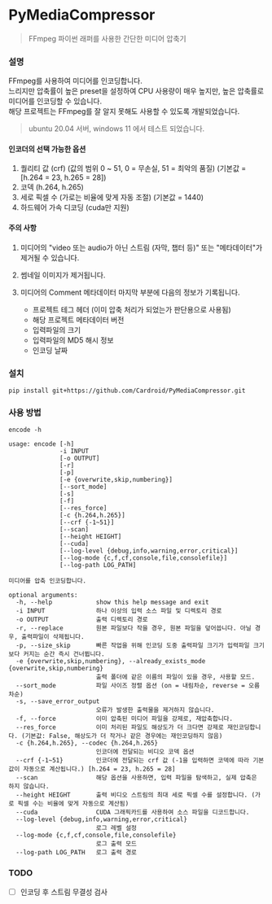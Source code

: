 # PyMediaCompressor

> FFmpeg 파이썬 래퍼를 사용한 간단한 미디어 압축기

### 설명

FFmpeg를 사용하여 미디어를 인코딩합니다.  
느리지만 압축률이 높은 preset을 설정하여 CPU 사용량이 매우 높지만, 높은 압축률로 미디어를 인코딩할 수 있습니다.  
해당 프로젝트는 FFmpeg를 잘 알지 못해도 사용할 수 있도록 개발되었습니다.

> ubuntu 20.04 서버, windows 11 에서 테스트 되었습니다.

#### 인코더의 선택 가능한 옵션

1. 퀄리티 값 (crf) (값의 범위 0 ~ 51, 0 = 무손실, 51 = 최악의 품질) (기본값 = [h.264 = 23, h.265 = 28])
2. 코덱 (h.264, h.265)
3. 세로 픽셀 수 (가로는 비율에 맞게 자동 조절) (기본값 = 1440)
4. 하드웨어 가속 디코딩 (cuda만 지원)

#### 주의 사항

1. 미디어의 "video 또는 audio가 아닌 스트림 (자막, 챕터 등)" 또는 "메타데이터"가 제거될 수 있습니다.

2. 썸네일 이미지가 제거됩니다.

3. 미디어의 Comment 메타데이터 마지막 부분에 다음의 정보가 기록됩니다.
   - 프로젝트 테그 헤더 (이미 압축 처리가 되었는가 판단용으로 사용됨)
   - 해당 프로젝트 메타데이터 버전
   - 입력파일의 크기
   - 입력파일의 MD5 해시 정보
   - 인코딩 날짜

### 설치

```
pip install git+https://github.com/Cardroid/PyMediaCompressor.git
```

### 사용 방법

```
encode -h
```

```
usage: encode [-h]
              -i INPUT
              [-o OUTPUT]
              [-r]
              [-p]
              [-e {overwrite,skip,numbering}]
              [--sort_mode]
              [-s]
              [-f]
              [--res_force]
              [-c {h.264,h.265}]
              [--crf {-1~51}]
              [--scan]
              [--height HEIGHT]
              [--cuda]
              [--log-level {debug,info,warning,error,critical}]
              [--log-mode {c,f,cf,console,file,consolefile}]
              [--log-path LOG_PATH]

미디어를 압축 인코딩합니다.

optional arguments:
  -h, --help            show this help message and exit
  -i INPUT              하나 이상의 입력 소스 파일 및 디렉토리 경로
  -o OUTPUT             출력 디렉토리 경로
  -r, --replace         원본 파일보다 작을 경우, 원본 파일을 덮어씁니다. 아닐 경우, 출력파일이 삭제됩니다.
  -p, --size_skip       빠른 작업을 위해 인코딩 도중 출력파일 크기가 입력파일 크기보다 커지는 순간 즉시 건너뜁니다.
  -e {overwrite,skip,numbering}, --already_exists_mode {overwrite,skip,numbering}
                        출력 폴더에 같은 이름의 파일이 있을 경우, 사용할 모드.
  --sort_mode           파일 사이즈 정렬 옵션 (on = 내림차순, reverse = 오름차순)
  -s, --save_error_output
                        오류가 발생한 출력물을 제거하지 않습니다.
  -f, --force           이미 압축된 미디어 파일을 강제로, 재압축합니다.
  --res_force           이미 처리된 파일도 해상도가 더 크다면 강제로 재인코딩합니다. (기본값: False, 해상도가 더 작거나 같은 경우에는 재인코딩하지 않음)
  -c {h.264,h.265}, --codec {h.264,h.265}
                        인코더에 전달되는 비디오 코덱 옵션
  --crf {-1~51}         인코더에 전달되는 crf 값 (-1을 입력하면 코덱에 따라 기본값이 자동으로 계산됩니다.) [h.264 = 23, h.265 = 28]
  --scan                해당 옵션을 사용하면, 입력 파일을 탐색하고, 실제 압축은 하지 않습니다.
  --height HEIGHT       출력 비디오 스트림의 최대 세로 픽셀 수를 설정합니다. (가로 픽셀 수는 비율에 맞게 자동으로 계산됨)
  --cuda                CUDA 그래픽카드를 사용하여 소스 파일을 디코드합니다.
  --log-level {debug,info,warning,error,critical}
                        로그 레벨 설정
  --log-mode {c,f,cf,console,file,consolefile}
                        로그 출력 모드
  --log-path LOG_PATH   로그 출력 경로
```

### TODO

- [ ] 인코딩 후 스트림 무결성 검사

